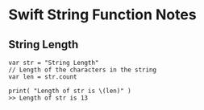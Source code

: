 # Swift String Function Notes

## String Length
```
var str = "String Length"
// Length of the characters in the string
var len = str.count

print( "Length of str is \(len)" )
>> Length of str is 13
```
